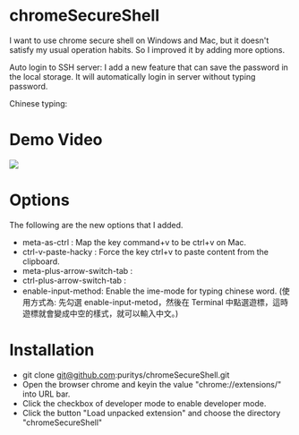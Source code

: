 # chromeSecureShell

I want to use chrome secure shell on Windows and Mac, but it doesn't satisfy my usual operation habits.
So I improved it by adding more options.

Auto login to SSH server: I add a new feature that can save the password in the local storage. It will automatically login in server without typing password.

Chinese typing:


# Demo Video
<a href="http://www.youtube.com/watch?v=HUN-UcVibOU" target="_blank">
  <img src="http://img.youtube.com/vi/HUN-UcVibOU/2.jpg">
</a>


# Options

The following are the new options that I added.

* meta-as-ctrl : Map the key command+v to be ctrl+v on Mac.
* ctrl-v-paste-hacky : Force the key ctrl+v to paste content from the clipboard.
* meta-plus-arrow-switch-tab :
* ctrl-plus-arrow-switch-tab :
* enable-input-method: Enable the ime-mode for typing chinese word. (使用方式為: 先勾選 enable-input-metod，然後在 Terminal 中點選遊標，這時遊標就會變成中空的樣式，就可以輸入中文。)

# Installation

* git clone git@github.com:puritys/chromeSecureShell.git
* Open the browser chrome and keyin the value "chrome://extensions/" into URL bar.
* Click the checkbox of developer mode to enable developer mode.
* Click the button "Load unpacked extension" and choose the directory "chromeSecureShell"
 

